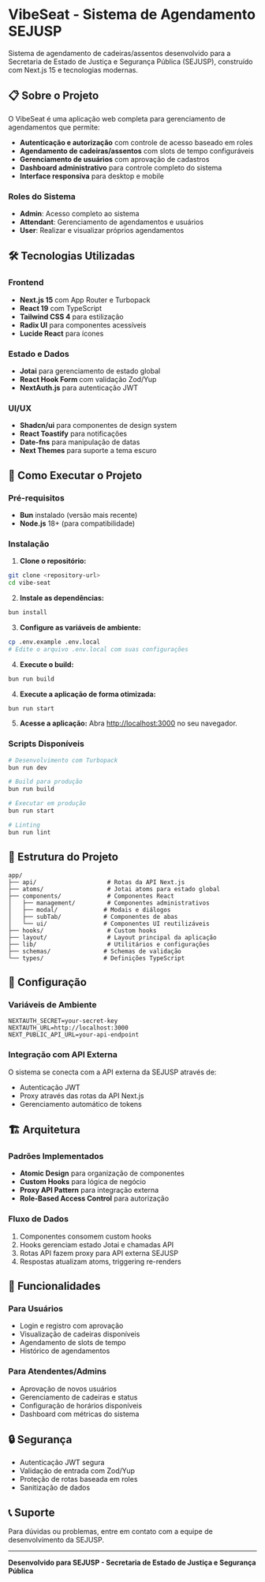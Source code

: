 # VibeSeat - Sistema de Agendamento SEJUSP

Sistema de agendamento de cadeiras/assentos desenvolvido para a Secretaria de Estado de Justiça e Segurança Pública (SEJUSP), construído com Next.js 15 e tecnologias modernas.

## 📋 Sobre o Projeto

O VibeSeat é uma aplicação web completa para gerenciamento de agendamentos que permite:

- **Autenticação e autorização** com controle de acesso baseado em roles
- **Agendamento de cadeiras/assentos** com slots de tempo configuráveis
- **Gerenciamento de usuários** com aprovação de cadastros
- **Dashboard administrativo** para controle completo do sistema
- **Interface responsiva** para desktop e mobile

### Roles do Sistema

- **Admin**: Acesso completo ao sistema
- **Attendant**: Gerenciamento de agendamentos e usuários
- **User**: Realizar e visualizar próprios agendamentos

## 🛠️ Tecnologias Utilizadas

### Frontend
- **Next.js 15** com App Router e Turbopack
- **React 19** com TypeScript
- **Tailwind CSS 4** para estilização
- **Radix UI** para componentes acessíveis
- **Lucide React** para ícones

### Estado e Dados
- **Jotai** para gerenciamento de estado global
- **React Hook Form** com validação Zod/Yup
- **NextAuth.js** para autenticação JWT

### UI/UX
- **Shadcn/ui** para componentes de design system
- **React Toastify** para notificações
- **Date-fns** para manipulação de datas
- **Next Themes** para suporte a tema escuro

## 🚀 Como Executar o Projeto

### Pré-requisitos

- **Bun** instalado (versão mais recente)
- **Node.js** 18+ (para compatibilidade)

### Instalação

1. **Clone o repositório:**
```bash
git clone <repository-url>
cd vibe-seat
```

2. **Instale as dependências:**
```bash
bun install
```

3. **Configure as variáveis de ambiente:**
```bash
cp .env.example .env.local
# Edite o arquivo .env.local com suas configurações
```

4. **Execute o build:**
```bash
bun run build
```

4. **Execute a aplicação de forma otimizada:**
```bash
bun run start
```

5. **Acesse a aplicação:**
Abra [http://localhost:3000](http://localhost:3000) no seu navegador.

### Scripts Disponíveis

```bash
# Desenvolvimento com Turbopack
bun run dev

# Build para produção
bun run build

# Executar em produção
bun run start

# Linting
bun run lint
```

## 📁 Estrutura do Projeto

```
app/
├── api/                    # Rotas da API Next.js
├── atoms/                  # Jotai atoms para estado global
├── components/             # Componentes React
│   ├── management/         # Componentes administrativos
│   ├── modal/             # Modais e diálogos
│   ├── subTab/            # Componentes de abas
│   └── ui/                # Componentes UI reutilizáveis
├── hooks/                  # Custom hooks
├── layout/                 # Layout principal da aplicação
├── lib/                    # Utilitários e configurações
├── schemas/               # Schemas de validação
└── types/                 # Definições TypeScript
```

## 🔧 Configuração

### Variáveis de Ambiente

```env
NEXTAUTH_SECRET=your-secret-key
NEXTAUTH_URL=http://localhost:3000
NEXT_PUBLIC_API_URL=your-api-endpoint
```

### Integração com API Externa

O sistema se conecta com a API externa da SEJUSP através de:
- Autenticação JWT
- Proxy através das rotas da API Next.js
- Gerenciamento automático de tokens

## 🏗️ Arquitetura

### Padrões Implementados

- **Atomic Design** para organização de componentes
- **Custom Hooks** para lógica de negócio
- **Proxy API Pattern** para integração externa
- **Role-Based Access Control** para autorização

### Fluxo de Dados

1. Componentes consomem custom hooks
2. Hooks gerenciam estado Jotai e chamadas API
3. Rotas API fazem proxy para API externa SEJUSP
4. Respostas atualizam atoms, triggering re-renders

## 📱 Funcionalidades

### Para Usuários
- Login e registro com aprovação
- Visualização de cadeiras disponíveis
- Agendamento de slots de tempo
- Histórico de agendamentos

### Para Atendentes/Admins
- Aprovação de novos usuários
- Gerenciamento de cadeiras e status
- Configuração de horários disponíveis
- Dashboard com métricas do sistema

## 🔒 Segurança

- Autenticação JWT segura
- Validação de entrada com Zod/Yup
- Proteção de rotas baseada em roles
- Sanitização de dados

## 📞 Suporte

Para dúvidas ou problemas, entre em contato com a equipe de desenvolvimento da SEJUSP.

---

**Desenvolvido para SEJUSP - Secretaria de Estado de Justiça e Segurança Pública**